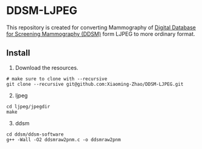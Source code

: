 # DDSM-LJPEG
This repository is created for converting Mammography of [Digital Database for Screening Mammography (DDSM)](http://marathon.csee.usf.edu/Mammography/Database.html) form LJPEG to more ordinary format.


## Install
1. Download the resources.
```
# make sure to clone with --recursive
git clone --recursive git@github.com:Xiaoming-Zhao/DDSM-LJPEG.git
```

2. ljpeg
```
cd ljpeg/jpegdir
make
```

3. ddsm
```
cd ddsm/ddsm-software
g++ -Wall -O2 ddsmraw2pnm.c -o ddsmraw2pnm
```